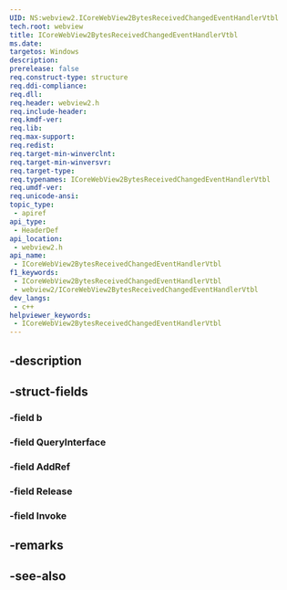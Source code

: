 ```yaml
---
UID: NS:webview2.ICoreWebView2BytesReceivedChangedEventHandlerVtbl
tech.root: webview
title: ICoreWebView2BytesReceivedChangedEventHandlerVtbl
ms.date: 
targetos: Windows
description: 
prerelease: false
req.construct-type: structure
req.ddi-compliance: 
req.dll: 
req.header: webview2.h
req.include-header: 
req.kmdf-ver: 
req.lib: 
req.max-support: 
req.redist: 
req.target-min-winverclnt: 
req.target-min-winversvr: 
req.target-type: 
req.typenames: ICoreWebView2BytesReceivedChangedEventHandlerVtbl
req.umdf-ver: 
req.unicode-ansi: 
topic_type:
 - apiref
api_type:
 - HeaderDef
api_location:
 - webview2.h
api_name:
 - ICoreWebView2BytesReceivedChangedEventHandlerVtbl
f1_keywords:
 - ICoreWebView2BytesReceivedChangedEventHandlerVtbl
 - webview2/ICoreWebView2BytesReceivedChangedEventHandlerVtbl
dev_langs:
 - c++
helpviewer_keywords:
 - ICoreWebView2BytesReceivedChangedEventHandlerVtbl
---
```


## -description

## -struct-fields

### -field b

### -field QueryInterface

### -field AddRef

### -field Release

### -field Invoke

## -remarks

## -see-also


